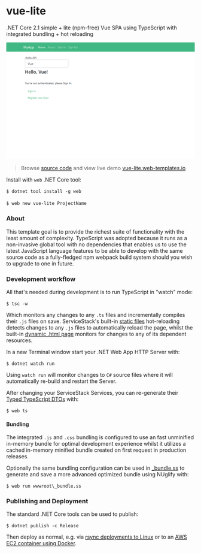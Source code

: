 # vue-lite

.NET Core 2.1 simple + lite (npm-free) Vue SPA using TypeScript with integrated bundling + hot reloading

[![](https://raw.githubusercontent.com/ServiceStack/Assets/master/csharp-templates/vue-lite.png)](http://vue-lite.web-templates.io/)

> Browse [source code](https://github.com/NetCoreTemplates/vue-lite) and view live demo [vue-lite.web-templates.io](http://vue-lite.web-templates.io)

Install with `web` .NET Core tool:

    $ dotnet tool install -g web

    $ web new vue-lite ProjectName

### About

This template goal is to provide the richest suite of functionality with the least amount of complexity. 
TypeScript was adopted because it runs as a non-invasive global tool with no dependencies that enables us to use 
the latest JavaScript language features to be able to develop with the same source code as a fully-fledged 
npm webpack build system should you wish to upgrade to one in future.

### Development workflow

All that's needed during development is to run TypeScript in "watch" mode:

    $ tsc -w

Which monitors any changes to any `.ts` files and incrementally compiles their `.js` files on save. ServiceStack's built-in 
[static files](https://docs.servicestack.net/templates-single-page-apps#optimal-dev-workflow-with-hot-reloading) hot-reloading detects 
changes to any `.js` files to automatically reload the page, whilst the built-in [dynamic .html page](https://sharpscript.net/docs/hot-reloading) 
monitors for changes to any of its dependent resources.

In a new Terminal window start your .NET Web App HTTP Server with:

    $ dotnet watch run

Using `watch run` will monitor changes to `C#` source files where it will automatically re-build and restart the Server.

After changing your ServiceStack Services, you can re-generate their [Typed TypeScript DTOs](https://docs.servicestack.net/typescript-add-servicestack-reference) with:

    $ web ts

#### Bundling

The integrated `.js` and `.css` bundling is configured to use an fast unminified in-memory bundle for optimal development experience whilst
it utilizes a cached in-memory minified bundle created on first request in production releases. 

Optionally the same bundling configuration can be used in [_bundle.ss](https://github.com/NetCoreTemplates/vue-lite/blob/master/wwwroot/_bundle.ss)
to generate and save a more advanced optimized bundle using NUglify with:

    $ web run wwwroot\_bundle.ss

### Publishing and Deployment

The standard .NET Core tools can be used to publish:

    $ dotnet publish -c Release

Then deploy as normal, e.g. via [rsync deployments to Linux](https://docs.servicestack.net/netcore-deploy-rsync) or to an 
[AWS EC2 container using Docker](https://docs.servicestack.net/deploy-netcore-docker-aws-ecs).
